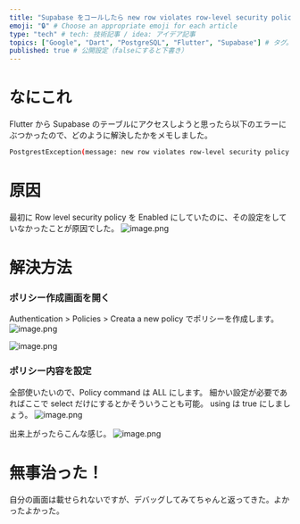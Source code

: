 ```yaml
---
title: "Supabase をコールしたら new row violates row-level security policy となった" # 記事のタイトル
emoji: "🔒" # Choose an appropriate emoji for each article
type: "tech" # tech: 技術記事 / idea: アイデア記事
topics: ["Google", "Dart", "PostgreSQL", "Flutter", "Supabase"] # タグ。["markdown", "rust", "aws"]のように指定する
published: true # 公開設定（falseにすると下書き）
---
```

# なにこれ
Flutter から Supabase のテーブルにアクセスしようと思ったら以下のエラーにぶつかったので、どのように解決したかをメモしました。
```zsh
PostgrestException(message: new row violates row-level security policy for table "user", code: 42501, details: Unauthorized, hint: null)
```


# 原因
最初に Row level security policy を Enabled にしていたのに、その設定をしていなかったことが原因でした。
![image.png](https://qiita-image-store.s3.ap-northeast-1.amazonaws.com/0/2819748/f2d6515c-03b0-e393-e657-d30674ba18a3.png)


# 解決方法
### ポリシー作成画面を開く
Authentication > Policies > Creata a new policy でポリシーを作成します。
![image.png](https://qiita-image-store.s3.ap-northeast-1.amazonaws.com/0/2819748/2ea19087-d82e-4575-e3c3-0bd2da9a2bc5.png)

![image.png](https://qiita-image-store.s3.ap-northeast-1.amazonaws.com/0/2819748/7e50916d-75b0-115f-78da-84167f7fb643.png)


### ポリシー内容を設定
全部使いたいので、Policy command は ALL にします。
細かい設定が必要であればここで select だけにするとかそういうことも可能。
using は true にしましょう。
![image.png](https://qiita-image-store.s3.ap-northeast-1.amazonaws.com/0/2819748/f3e75fb2-889c-51d3-7019-dfa3afa3119b.png)

出来上がったらこんな感じ。
![image.png](https://qiita-image-store.s3.ap-northeast-1.amazonaws.com/0/2819748/f1e3a466-30fa-3764-8913-eb02af8dbc9b.png)


# 無事治った！
自分の画面は載せられないですが、デバッグしてみてちゃんと返ってきた。よかったよかった。
